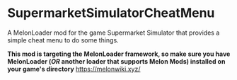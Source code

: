 # SupermarketSimulatorCheatMenu
 A MelonLoader mod for the game Supermarket Simulator that provides a simple cheat menu to do some things.

**This mod is targeting the MelonLoader framework, so make sure you have MelonLoader (*OR* another loader that supports Melon Mods) installed on your game's directory**
https://melonwiki.xyz/
